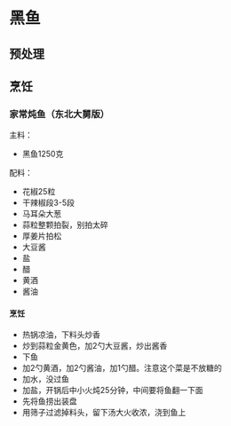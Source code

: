 # 黑鱼

## 预处理

## 烹饪

### 家常炖鱼（东北大舅版）

主料：
- 黑鱼1250克

配料：
- 花椒25粒
- 干辣椒段3-5段
- 马耳朵大葱
- 蒜粒整颗拍裂，别拍太碎
- 厚姜片拍松
- 大豆酱
- 盐
- 醋
- 黄酒
- 酱油

#### 烹饪

- 热锅凉油，下料头炒香
- 炒到蒜粒金黄色，加2勺大豆酱，炒出酱香
- 下鱼
- 加2勺黄酒，加2勺酱油，加1勺醋。注意这个菜是不放糖的
- 加水，没过鱼
- 加盐，开锅后中小火炖25分钟，中间要将鱼翻一下面
- 先将鱼捞出装盘
- 用筛子过滤掉料头，留下汤大火收浓，浇到鱼上
